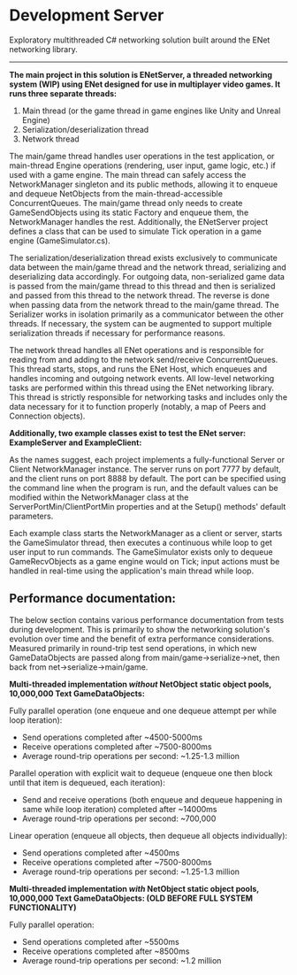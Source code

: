 # Development Server

Exploratory multithreaded C# networking solution built around the ENet networking library.

---

**The main project in this solution is ENetServer, a threaded networking system (WIP) using ENet designed for use in multiplayer video games. It runs three separate threads:**
1. Main thread (or the game thread in game engines like Unity and Unreal Engine)
2. Serialization/deserialization thread
3. Network thread

The main/game thread handles user operations in the test application, or main-thread Engine operations (rendering, user input, game logic, etc.) if used with a game engine. The main thread can safely access the NetworkManager singleton and its public methods, allowing it to enqueue and dequeue NetObjects from the main-thread-accessible ConcurrentQueues. The main/game thread only needs to create GameSendObjects using its static Factory and enqueue them, the NetworkManager handles the rest. Additionally, the ENetServer project defines a class that can be used to simulate Tick operation in a game engine (GameSimulator.cs).

The serialization/deserialization thread exists exclusively to communicate data between the main/game thread and the network thread, serializing and deserializing data accordingly. For outgoing data, non-serialized game data is passed from the main/game thread to this thread and then is serialized and passed from this thread to the network thread. The reverse is done when passing data from the network thread to the main/game thread. The Serializer works in isolation primarily as a communicator between the other threads. If necessary, the system can be augmented to support multiple serialization threads if necessary for performance reasons.

The network thread handles all ENet operations and is responsible for reading from and adding to the network send/receive ConcurrentQueues. This thread starts, stops, and runs the ENet Host, which enqueues and handles incoming and outgoing network events. All low-level networking tasks are performed within this thread using the ENet networking library. This thread is strictly responsible for networking tasks and includes only the data necessary for it to function properly (notably, a map of Peers and Connection objects).

**Additionally, two example classes exist to test the ENet server: ExampleServer and ExampleClient:**

As the names suggest, each project implements a fully-functional Server or Client NetworkManager instance. The server runs on port 7777 by default, and the client runs on port 8888 by default. The port can be specified using the command line when the program is run, and the default values can be modified within the NetworkManager class at the ServerPortMin/ClientPortMin properties and at the Setup() methods' default parameters.

Each example class starts the NetworkManager as a client or server, starts the GameSimulator thread, then executes a continuous while loop to get user input to run commands. The GameSimulator exists only to dequeue GameRecvObjects as a game engine would on Tick; input actions must be handled in real-time using the application's main thread while loop.


## Performance documentation:

The below section contains various performance documentation from tests during development. This is primarily to show the networking solution's evolution over time and the benefit of extra performance considerations. Measured primarily in round-trip test send operations, in which new GameDataObjects are passed along from main/game->serialize->net, then back from net->serialize->main/game.

**Multi-threaded implementation *without* NetObject static object pools, 10,000,000 Text GameDataObjects:**

Fully parallel operation (one enqueue and one dequeue attempt per while loop iteration):
* Send operations completed after ~4500-5000ms
* Receive operations completed after ~7500-8000ms
* Average round-trip operations per second: ~1.25-1.3 million

Parallel operation with explicit wait to dequeue (enqueue one then block until that item is dequeued, each iteration):
* Send and receive operations (both enqueue and dequeue happening in same while loop iteration) completed after ~14000ms
* Average round-trip operations per second: ~700,000

Linear operation (enqueue all objects, then dequeue all objects individually):
* Send operations completed after ~4500ms
* Receive operations completed after ~7500-8000ms
* Average round-trip operations per second: ~1.25-1.3 million

**Multi-threaded implementation *with* NetObject static object pools, 10,000,000 Text GameDataObjects: (OLD BEFORE FULL SYSTEM FUNCTIONALITY)**

Fully parallel operation:
* Send operations completed after ~5500ms
* Receive operations completed after ~8500ms
* Average round-trip operations per second: ~1.2 million